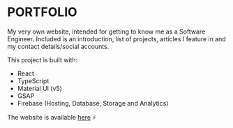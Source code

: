 # PORTFOLIO

My very own website, intended for getting to know me as a Software Engineer. Included is an introduction, list of projects, articles I feature in and my contact details/social accounts.

This project is built with:

- React
- TypeScript
- Material UI (v5)
- GSAP
- Firebase (Hosting, Database, Storage and Analytics)

The website is available [here](https://MartinJohannesNilsen.no) :zap:
